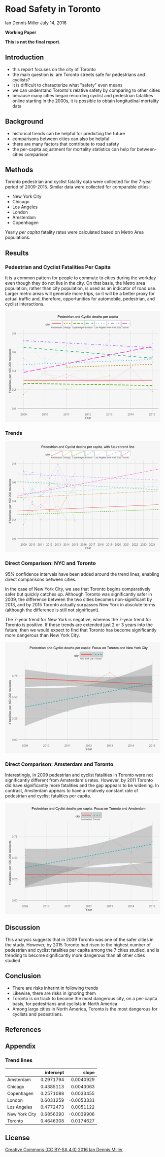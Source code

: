 Road Safety in Toronto
================
Ian Dennis Miller
July 14, 2016

**Working Paper**

**This is not the final report.**

Introduction
------------

-   this report focuses on the city of Toronto
-   the main question is: are Toronto streets safe for pedestrians and cyclists?
-   it is difficult to characterize what "safety" even means
-   we can understand Toronto's relative safety by comparing to other cities
-   because many cities began recording cyclist and pedestrian fatalities online starting in the 2000s, it is possible to obtain longitudinal mortality data

Background
----------

-   historical trends can be helpful for predicting the future
-   comparisons between cities can also be helpful
-   there are many factors that contribute to road safety
-   the per-capita adjustment for mortality statistics can help for between-cities comparison

Methods
-------

Toronto pedestrian and cyclist fatality data were collected for the 7-year period of 2009-2015. Similar data were collected for comparable cities:

-   New York City
-   Chicago
-   Los Angeles
-   London
-   Amsterdam
-   Copenhagen

Yearly *per capita* fatality rates were calculated based on Metro Area populations.

Results
-------

### Pedestrian and Cyclist Fatalities Per Capita

It is a common pattern for people to commute to cities during the workday even though they do not live in the city. On that basis, the Metro area population, rather than city population, is used as an indicator of road use. Larger metro areas will generate more trips, so it will be a better proxy for actual traffic and, therefore, opportunities for automobile, pedestrian, and cyclist interactions.

![](toronto-road-safety_files/figure-markdown_github/per_capita_metro-1.png)

### Trends

![](toronto-road-safety_files/figure-markdown_github/trends-1.png)

### Direct Comparison: NYC and Toronto

95% confidence intervals have been added around the trend lines, enabling direct comparisons between cities.

In the case of New York City, we see that Toronto begins comparatively safer but quickly catches up. Although Toronto was significantly safer in 2009, the difference between the two cities becomes non-significant by 2013, and by 2015 Toronto actually surpasses New York in absolute terms (although the difference is still not significant).

The 7-year trend for New York is negative, whereas the 7-year trend for Toronto is positive. If these trends are extended just 2 or 3 years into the future, then we would expect to find that Toronto has become significantly more dangerous than New York City.

![](toronto-road-safety_files/figure-markdown_github/nyc_toronto-1.png)

### Direct Comparison: Amsterdam and Toronto

Interestingly, in 2009 pedestrian and cyclist fatalities in Toronto were not significantly different from Amsterdam's rates. However, by 2011 Toronto did have significantly more fatalities and the gap appears to be widening. In contrast, Amsterdam appears to have a relatively constant rate of pedestrian and cyclist fatalities per capita.

![](toronto-road-safety_files/figure-markdown_github/amsterdam_toronto-1.png)

Discussion
----------

This analysis suggests that in 2009 Toronto was one of the safer cities in the study. However, by 2015 Toronto had risen to the highest number of pedestrian and cyclist fatalities per capita among the 7 cities studied, and is trending to become significantly more dangerous than all other cities studied.

Conclusion
----------

-   There are risks inherint in following trends
-   Likewise, there are risks in ignoring them
-   Toronto is on track to become the most dangerous city, on a per-capita basis, for pedestrians and cyclists in North America
-   Among large cities in North America, Toronto is the most dangerous for cyclists and pedestrians.

References
----------

Appendix
--------

### Trend lines

|               |  intercept|       slope|
|---------------|----------:|-----------:|
| Amsterdam     |  0.2971794|   0.0040929|
| Chicago       |  0.4385113|   0.0043063|
| Copenhagen    |  0.2571088|   0.0033455|
| London        |  0.6031259|  -0.0053331|
| Los Angeles   |  0.4772473|   0.0051122|
| New York City |  0.6856390|  -0.0039906|
| Toronto       |  0.4646308|   0.0174627|

License
-------

[Creative Commons (CC BY-SA 4.0) 2016 Ian Dennis Miller](https://creativecommons.org/licenses/by-sa/4.0/)
